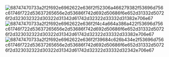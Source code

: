 ![68747470733a2f2f692e6962622e636f2f52306a466279382f53696d756c61746f722d53637265656e2d53686f742d692d50686f6e652d31332d50726f2d323032322d30322d31342d61742d32322d33332d31382e706e67](https://user-images.githubusercontent.com/62132425/159293212-e758fbbd-a097-4f3a-bd74-73b3268d0e16.png)
![68747470733a2f2f692e6962622e636f2f4c4a664a386a422f53696d756c61746f722d53637265656e2d53686f742d692d50686f6e652d31332d50726f2d323032322d30322d31342d61742d32322d33332d33382e706e67](https://user-images.githubusercontent.com/62132425/159293224-ccf16040-df48-4972-b851-45485e4e7de2.png)
![68747470733a2f2f692e6962622e636f2f39684c626b434e2f53696d756c61746f722d53637265656e2d53686f742d692d50686f6e652d31332d50726f2d323032322d30322d31342d61742d32322d33332d32342e706e67](https://user-images.githubusercontent.com/62132425/159293233-fa641d65-69f5-4485-b712-9aa2c25f7a9e.png)
